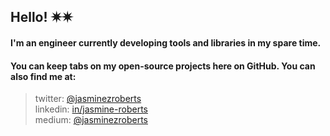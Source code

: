## Hello! ✷✷

#### I'm an engineer currently developing tools and libraries in my spare time. 

#### You can keep tabs on my open-source projects here on GitHub. You can also find me at:  

> twitter: [@jasminezroberts](https://www.twitter.com/jasminezroberts)<br/>
> linkedin: [in/jasmine-roberts](https://www.linkedin.com/in/jasmine-roberts)<br/>
> medium: [@jasminezroberts](https://www.medium.com/@jasminezroberts)


